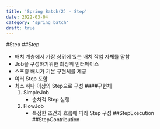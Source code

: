 ```yaml
---
title: 'Spring Batch(2) - Step'
date: 2022-03-04
category: 'spring batch'
draft: true
---
```


#Step
##Step
- 배치 계층에서 가장 상위에 있는 배치 작업 자체를 말함
- Job을 구성하기위한 최상위 인터페이스
- 스프링 배치가 기본 구현체를 제공
- 여러 Step 포함
- 최소 하나 이상의 Step으로 구성
    ####구현체
    1. SimpleJob
        - 순차적 Step 실행
    2. FlowJob
        - 특정한 조건과 흐름에 따라 Step 구성
##StepExecution
##StepContribution